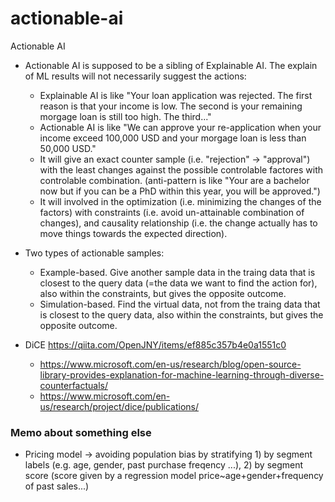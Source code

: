# actionable-ai
Actionable AI

- Actionable AI is supposed to be a sibling of Explainable AI. The explain of ML results will not necessarily suggest the actions:
  - Explainable AI is like "Your loan application was rejected. The first reason is that your income is low. The second is your remaining morgage loan is still too high. The third..."
  - Actionable AI is like "We can approve your re-application when your income exceed 100,000 USD and your morgage loan is less than 50,000 USD."
  - It will give an exact counter sample (i.e. "rejection" -> "approval") with the least changes against the possible controlable factores with controlable combination. (anti-pattern is like "Your are a bachelor now but if you can be a PhD within this year, you will be approved.")
  - It will involved in the optimization (i.e. minimizing the changes of the factors) with constraints (i.e. avoid un-attainable combination of changes), and causality relationship (i.e. the change actually has to move things towards the expected direction).


- Two types of actionable samples:
  - Example-based. Give another sample data in the traing data that is closest to the query data (=the data we want to find the action for), also within the constraints, but gives the opposite outcome.
  - Simulation-based. Find the virtual data, not from the traing data that is closest to the query data, also within the constraints, but gives the opposite outcome.

- DiCE https://qiita.com/OpenJNY/items/ef885c357b4e0a1551c0
  - https://www.microsoft.com/en-us/research/blog/open-source-library-provides-explanation-for-machine-learning-through-diverse-counterfactuals/
  - https://www.microsoft.com/en-us/research/project/dice/publications/



### Memo about something else
- Pricing model -> avoiding population bias by stratifying 1) by segment labels (e.g. age, gender, past purchase freqency ...), 2) by segment score (score given by a regression model price~age+gender+frequency of past sales...)
